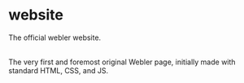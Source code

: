# website
The official webler website. <br/> <br/>

The very first and foremost original Webler page, initially made with standard HTML, CSS, and JS.
